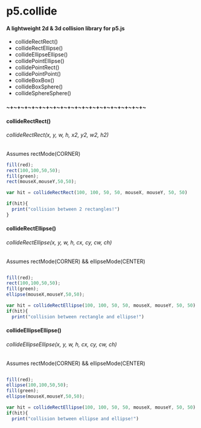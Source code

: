 # p5.collide
#### A lightweight 2d & 3d collision library for p5.js
+ collideRectRect()
+ collideRectEllipse()
+ collideEllipseEllipse()
+ collidePointEllipse()
+ collidePointRect()
+ collidePointPoint()
+ collideBoxBox()
+ collideBoxSphere()
+ collideSphereSphere()

#### ~+~+~+~+~+~+~+~+~+~+~+~+~+~+~+~+~+~+~+~

#### collideRectRect()
###### collideRectRect(x, y, w, h, x2, y2, w2, h2)
Assumes rectMode(CORNER)
```javascript
fill(red);
rect(100,100,50,50);
fill(green);
rect(mouseX,mouseY,50,50);

var hit = collideRectRect(100, 100, 50, 50, mouseX, mouseY, 50, 50)

if(hit){
  print("collision between 2 rectangles!")
}
```

#### collideRectEllipse()
###### collideRectEllipse(x, y, w, h, cx, cy, cw, ch)
Assumes rectMode(CORNER) && ellipseMode(CENTER)
```javascript

fill(red);
rect(100,100,50,50);
fill(green);
ellipse(mouseX,mouseY,50,50);

var hit = collideRectEllipse(100, 100, 50, 50, mouseX, mouseY, 50, 50)
if(hit){
  print("collision between rectangle and ellipse!")

```

#### collideEllipseEllipse()
###### collideEllipseEllipse(x, y, w, h, cx, cy, cw, ch)
Assumes rectMode(CORNER) && ellipseMode(CENTER)
```javascript

fill(red);
ellipse(100,100,50,50);
fill(green);
ellipse(mouseX,mouseY,50,50);

var hit = collideRectEllipse(100, 100, 50, 50, mouseX, mouseY, 50, 50)
if(hit){
  print("collision between ellipse and ellipse!")

```